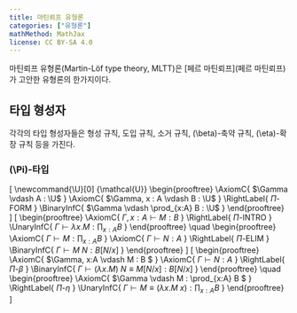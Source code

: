 ```yaml
---
title: 마틴뢰프 유형론
categories: ["유형론"]
mathMethod: MathJax
license: CC BY-SA 4.0
---
```


마틴뢰프 유형론(Martin-Löf type theory, MLTT)은 [페르 마틴뢰프](페르 마틴뢰프)가 고안한 유형론의 한가지이다.

## 타입 형성자
각각의 타입 형성자들은 형성 규칙, 도입 규칙, 소거 규칙, \(\beta\)-축약 규칙, \(\eta\)-확장 규칙 등을 가진다.
### \(\Pi\)-타입
\[
\newcommand{\U}[0] {\mathcal{U}}
\begin{prooftree}
\AxiomC{ $\Gamma \vdash A : \U$ }
\AxiomC{ $\Gamma, x : A \vdash B : \U$ }
\RightLabel{ $\Pi\text{-FORM}$ }
\BinaryInfC{ $\Gamma \vdash \prod_{x:A} B : \U$ }
\end{prooftree}
\]
\[
\begin{prooftree}
\AxiomC{ $\Gamma, x : A \vdash M : B$ }
\RightLabel{ $\Pi\text{-INTRO}$ }
\UnaryInfC{ $\Gamma \vdash \lambda x . M : \prod_{x:A} B$ }
\end{prooftree}
\quad
\begin{prooftree}
\AxiomC{ $\Gamma \vdash M : \prod_{x:A} B$ }
\AxiomC{ $\Gamma \vdash N : A$ }
\RightLabel{ $\Pi\text{-ELIM}$ }
\BinaryInfC{ $\Gamma \vdash M \ N : B[N/x]$ }
\end{prooftree}
\]
\[
\begin{prooftree}
\AxiomC{ $\Gamma, x:A \vdash M : B $ }
\AxiomC{ $\Gamma \vdash N : A$ }
\RightLabel{ $\Pi\text{-}\beta$ }
\BinaryInfC{ $\Gamma \vdash (\lambda x. M) \ N \equiv M[N/x] : B[N/x]$ }
\end{prooftree}
\quad
\begin{prooftree}
\AxiomC{ $\Gamma \vdash M : \prod_{x:A} B $ }
\RightLabel{ $\Pi\text{-}\eta$ }
\UnaryInfC{ $\Gamma \vdash M \equiv (\lambda x. M \ x) : \prod_{x:A} B$ }
\end{prooftree}
\]
